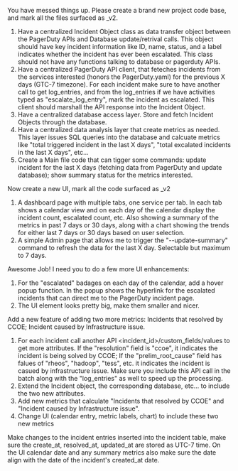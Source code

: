 You have messed things up. Please create a brand new project code base, and mark all the files surfaced as _v2. 
1) Have a centralized Incident Object class as data transfer object between the PagerDuty APIs and Database update/retrival calls. This object should have key incident information like ID, name, status, and a label indicates whether the incident has ever been escalated. This class should not have any functions talking to database or pagerduty APIs.
2) Have a centralized PagerDuty API client, that feteches incidents from the services interested (honors the PagerDuty.yaml) for the previous X days (GTC-7 timezone). For each incident make sure to have another call to get log_entries, and from the log_entries if we have activities typed as "escalate_log_entry", mark the incident as escalated. This client should marshall the API response into the Incident Object. 
3) Have a centralized database access layer. Store and fetch Incident Objects through the database. 
4) Have a centralized data analysis layer that create metrics as needed. This layer issues SQL queries into the database and calcuate metrics like "total triggered incident in the last X days", "total excalated incidents in the last X days", etc...
5) Create a Main file code that can tigger some commands: update incident for the last X days (fetching data from PagerDuty and update database); show summary status for the metrics interested. 


Now create a new UI, mark all the code surfaced as _v2
1) A dashboard page with multiple tabs, one service per tab. In each tab shows a calendar view and on each day of the calendar display the incident count, escalated count, etc. Also showing a summary of the metrics in past 7 days or 30 days, along with a chart showing the trends for either last 7 days or 30 days based on user selection. 
2) A simple Admin page that allows me to trigger the "--update-summary" command to refresh the data for the last X day. Selectable but maximum to 7 days. 


Awesome Job! I need you to do a few more UI enhancements: 
1) For the "escalated" badages on each day of the calendar, add a hover popup function. In the popup shows the hyperlink for the escalated incidents that can direct me to the PagerDuty incident page. 
2) The UI element looks pretty big, make them smaller and nicer.


Add a new feature of adding two more metrics: Incidents that resolved by CCOE; Incident caused by Infrastructure issue. 
1) For each incident call another API <incident_id>/custom_fields/values to get more attributes. If the "resolution" field is "ccoe", it indicates the incident is being solved by CCOE; If the "prelim_root_cause" field has falues of "rheos", "hadoop", "tess", etc. it indicates the incident is casued by infrastructure issue. Make sure you include this API call in the batch along with the "log_entries" as well to speed up the processing. 
2) Extend the Incident object, the corresponding database, etc... to include the two new attributes. 
3) Add new metrics that calculate "Incidents that resolved by CCOE" and "Incident caused by Infrastructure issue".
4) Change UI (calendar entry, metric labels, chart) to include these two new metrics


Make changes to the incident entries inserted into the incident table, make sure the create_at, resolved_at, updated_at are stored as UTC-7 time. 
On the UI calendar date and any summary metrics also make sure the date align with the date of the incident's created_at date.